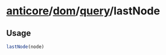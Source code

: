 # [anticore](../../../../../#reference)/[dom](../../#reference)/[query](../#reference)/<a name="reference">lastNode</a>

## Usage

```js
lastNode(node)
```